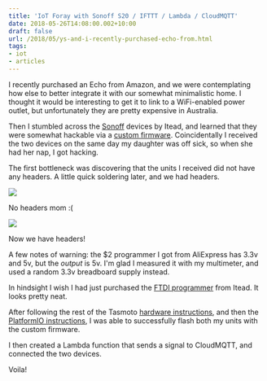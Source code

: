 ```yaml
---
title: 'IoT Foray with Sonoff S20 / IFTTT / Lambda / CloudMQTT'
date: 2018-05-26T14:08:00.002+10:00
draft: false
url: /2018/05/ys-and-i-recently-purchased-echo-from.html
tags: 
- iot
- articles
---
```


I recently purchased an Echo from Amazon, and we were contemplating how else to better integrate it with our somewhat minimalistic home. I thought it would be interesting to get it to link to a WiFi-enabled power outlet, but unfortunately they are pretty expensive in Australia.  
  
Then I stumbled across the [Sonoff](http://sonoff.itead.cc/en/) devices by Itead, and learned that they were somewhat hackable via a [custom firmware](https://github.com/arendst/Sonoff-Tasmota). Coincidentally I received the two devices on the same day my daughter was off sick, so when she had her nap, I got hacking.  
  
The first bottleneck was discovering that the units I received did not have any headers. A little quick soldering later, and we had headers.  
  

[![](https://blogger.googleusercontent.com/img/b/R29vZ2xl/AVvXsEjzXxcHLSh3p-9YEHjtC6rnj6mJO17whJj92HUsJts2ZxD9umE7b7Rb-KUL6yFe2Ppu3ckOaoFhBmDr5yX915j97AKICugRNSOTQ-RI9dK90n6zR9J_0HnftlSFtzP-tXW0o7Q0pCrdWL1K/s640/20180502_200103.jpg)](https://blogger.googleusercontent.com/img/b/R29vZ2xl/AVvXsEjzXxcHLSh3p-9YEHjtC6rnj6mJO17whJj92HUsJts2ZxD9umE7b7Rb-KUL6yFe2Ppu3ckOaoFhBmDr5yX915j97AKICugRNSOTQ-RI9dK90n6zR9J_0HnftlSFtzP-tXW0o7Q0pCrdWL1K/s1600/20180502_200103.jpg)

No headers mom :(

  

[![](https://blogger.googleusercontent.com/img/b/R29vZ2xl/AVvXsEgxcIKHmY3Z3RMOShYMEGg92Tyd9QG6ENDpfn7QiDMiUtLbWhkm8smrsGYHTc7wNlkGv0f8T760LOqsISTPu7XEVetkuuIuzGOpqWQkjFOmUVo8mAyMBFju8GHWN-VLs1mCPzvdpNogJhd9/s640/20180502_163741.jpg)](https://blogger.googleusercontent.com/img/b/R29vZ2xl/AVvXsEgxcIKHmY3Z3RMOShYMEGg92Tyd9QG6ENDpfn7QiDMiUtLbWhkm8smrsGYHTc7wNlkGv0f8T760LOqsISTPu7XEVetkuuIuzGOpqWQkjFOmUVo8mAyMBFju8GHWN-VLs1mCPzvdpNogJhd9/s1600/20180502_163741.jpg)

Now we have headers!

A few notes of warning: the $2 programmer I got from AliExpress has 3.3v and 5v, but the _output_ is 5v. I'm glad I measured it with my multimeter, and used a random 3.3v breadboard supply instead.  
  
In hindsight I wish I had just purchased the [FTDI programmer](https://www.itead.cc/foca.html) from Itead. It looks pretty neat.  
  
After following the rest of the Tasmoto [hardware instructions](https://github.com/arendst/Sonoff-Tasmota/wiki/Sonoff-S20-Smart-Socket), and then the [PlatformIO instructions](https://github.com/arendst/Sonoff-Tasmota/wiki/Upload), I was able to successfully flash both my units with the custom firmware.  
  
I then created a Lambda function that sends a signal to CloudMQTT, and connected the two devices.  
  
Voila!